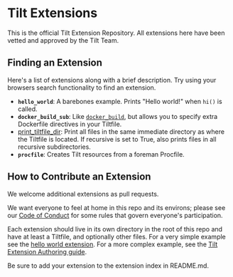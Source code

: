 # Tilt Extensions
This is the official Tilt Extension Repository. All extensions here have been vetted and approved by the Tilt Team.

## Finding an Extension
Here's a list of extensions along with a brief description. Try using your browsers search functionality to find an extension.

* **`hello_world`**: A barebones example. Prints "Hello world!" when `hi()` is called.
* **`docker_build_sub`**: Like [`docker_build`](https://docs.tilt.dev/api.html#api.docker_build), but allows you to specify extra Dockerfile directives in your Tiltfile.
* [print_tiltfile_dir](/print_tiltfile_dir/Tiltfile): Print all files in the same immediate directory as where the Tiltfile is located. If recursive is set to True, also prints files in all recursive subdirectories.
* **`procfile`**: Creates Tilt resources from a foreman Procfile.

## How to Contribute an Extension
We welcome additional extensions as pull requests.

We want everyone to feel at home in this repo and its environs; please see our [Code of Conduct](CODE_OF_CONDUCT.md) for some rules that govern everyone's participation.

Each extension should live in its own directory in the root of this repo and have at least a Tiltfile, and optionally other files. For a very simple example see the [hello world extension](https://github.com/windmilleng/tilt-extensions/tree/master/hello_world). For a more complex example, see the [Tilt Extension Authoring guide](TODO).

Be sure to add your extension to the extension index in README.md.
